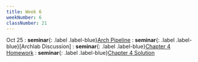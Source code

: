 ```yaml
---
title: Week 6
weekNumber: 6
classNumber: 21
---
```


Oct 25
: **seminar**{: .label .label-blue}[Arch Pipeline](/ics-23-fall/assets/class21/slides/pipeline.pdf)
  : **seminar**{: .label .label-blue}[Archlab Discussion]
: **seminar**{: .label .label-blue}[Chapter 4 Homework](/ics-23-fall/assets/class21/slides/第四章补充题目.pdf)
  : **seminar**{: .label .label-blue}[Chapter 4 Solution](/ics-23-fall/assets/class21/slides/第四章补充题答案.pdf)

